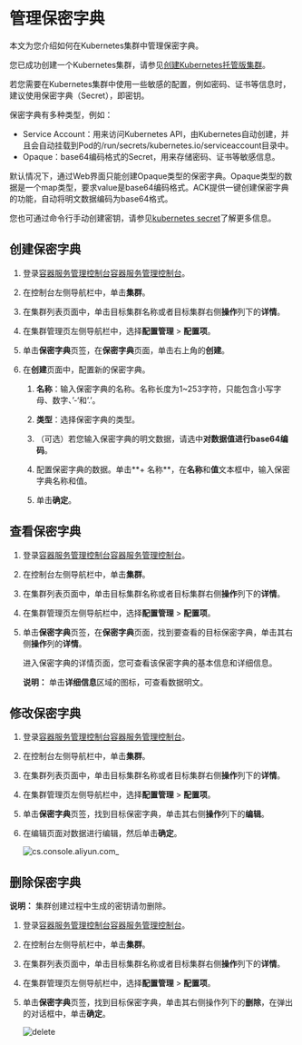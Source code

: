 # 管理保密字典

本文为您介绍如何在Kubernetes集群中管理保密字典。

您已成功创建一个Kubernetes集群，请参见[创建Kubernetes托管版集群](/cn.zh-CN/Kubernetes集群用户指南/集群/创建集群/创建Kubernetes托管版集群.md)。

若您需要在Kubernetes集群中使用一些敏感的配置，例如密码、证书等信息时，建议使用保密字典（Secret），即密钥。

保密字典有多种类型，例如：

-   Service Account：用来访问Kubernetes API，由Kubernetes自动创建，并且会自动挂载到Pod的/run/secrets/kubernetes.io/serviceaccount目录中。
-   Opaque：base64编码格式的Secret，用来存储密码、证书等敏感信息。

默认情况下，通过Web界面只能创建Opaque类型的保密字典。Opaque类型的数据是一个map类型，要求value是base64编码格式。ACK提供一键创建保密字典的功能，自动将明文数据编码为base64格式。

您也可通过命令行手动创建密钥，请参见[kubernetes secret](https://kubernetes.io/docs/concepts/configuration/secret/)了解更多信息。

## 创建保密字典

1.  登录[容器服务管理控制台](https://cs.console.aliyun.com)[容器服务管理控制台](https://partners-intl.console.aliyun.com/#/cs)。

2.  在控制台左侧导航栏中，单击**集群**。

3.  在集群列表页面中，单击目标集群名称或者目标集群右侧**操作**列下的**详情**。

4.  在集群管理页左侧导航栏中，选择**配置管理** \> **配置项**。

5.  单击**保密字典**页签，在**保密字典**页面，单击右上角的**创建**。

6.  在**创建**页面中，配置新的保密字典。

    1.  **名称**：输入保密字典的名称。名称长度为1~253字符，只能包含小写字母、数字、’-‘和’.’。

    2.  **类型**：选择保密字典的类型。

    3.  （可选）若您输入保密字典的明文数据，请选中**对数据值进行base64编码**。

    4.  配置保密字典的数据。单击**+ 名称**，在**名称**和**值**文本框中，输入保密字典名称和值。

    5.  单击**确定**。


## 查看保密字典

1.  登录[容器服务管理控制台](https://cs.console.aliyun.com)[容器服务管理控制台](https://partners-intl.console.aliyun.com/#/cs)。

2.  在控制台左侧导航栏中，单击**集群**。

3.  在集群列表页面中，单击目标集群名称或者目标集群右侧**操作**列下的**详情**。

4.  在集群管理页左侧导航栏中，选择**配置管理** \> **配置项**。

5.  单击**保密字典**页签，在**保密字典**页面，找到要查看的目标保密字典，单击其右侧**操作**列的**详情**。

    进入保密字典的详情页面，您可查看该保密字典的基本信息和详细信息。

    **说明：** 单击**详细信息**区域的图标，可查看数据明文。


## 修改保密字典

1.  登录[容器服务管理控制台](https://cs.console.aliyun.com)[容器服务管理控制台](https://partners-intl.console.aliyun.com/#/cs)。

2.  在控制台左侧导航栏中，单击**集群**。

3.  在集群列表页面中，单击目标集群名称或者目标集群右侧**操作**列下的**详情**。

4.  在集群管理页左侧导航栏中，选择**配置管理** \> **配置项**。

5.  单击**保密字典**页签，找到目标保密字典，单击其右侧**操作**列下的**编辑**。

6.  在编辑页面对数据进行编辑，然后单击**确定**。

    ![cs.console.aliyun.com_](https://static-aliyun-doc.oss-accelerate.aliyuncs.com/assets/img/zh-CN/1585659951/p98926.png)


## 删除保密字典

**说明：** 集群创建过程中生成的密钥请勿删除。

1.  登录[容器服务管理控制台](https://cs.console.aliyun.com)[容器服务管理控制台](https://partners-intl.console.aliyun.com/#/cs)。

2.  在控制台左侧导航栏中，单击**集群**。

3.  在集群列表页面中，单击目标集群名称或者目标集群右侧**操作**列下的**详情**。

4.  在集群管理页左侧导航栏中，选择**配置管理** \> **配置项**。

5.  单击**保密字典**页签，找到目标保密字典，单击其右侧操作列下的**删除**，在弹出的对话框中，单击**确定**。

    ![delete](https://static-aliyun-doc.oss-accelerate.aliyuncs.com/assets/img/zh-CN/2585659951/p98945.png)


